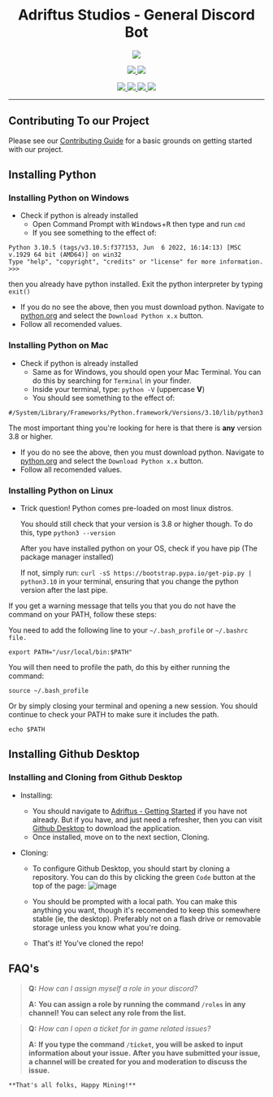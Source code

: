 <p>
    <h1 align=center> Adriftus Studios - General Discord Bot </h1>
</p>
<p align=center>
    <img src=https://img.shields.io/badge/Minecraft%20Version-1.18-success>
</p>
<p align=center>
    <!--- Discord Activity ---->
    <a href=https://discord.gg/c6P9Z2Vxsz>
        <img src=https://img.shields.io/discord/481711026962694146?logo=discord>
    </a>
	<!--- Commit Activity ---->
    <a href=https://github.com/Adriftus-Studios/general-bot/pulse>
        <img src=https://img.shields.io/github/commit-activity/m/Adriftus-Studios/general-bot?logo=read-the-docs>
    </a>
</p>
<p align=center>
    <!--- Bug Tracker ---->
    <a href=https://github.com/Adriftus-Studios/general-bot/labels/bug>
        <img src=https://img.shields.io/github/issues-raw/Adriftus-Studios/general-bot/bug?logo=symantec&label=Bugs>
    </a>
    <!--- Help Wanted Tracker ---->
    <a href=https://github.com/Adriftus-Studios/general-bot/labels/help%20wanted>
        <img src=https://img.shields.io/github/issues-raw/Adriftus-Studios/general-bot/Help%20Wanted?logo=symantec&label=Help%20Wanted>
    </a>
    <!--- To-Do Tracker ---->
    <a href=https://github.com/Adriftus-Studios/adriftus-resources/labels/To-Do>
        <img src=https://img.shields.io/github/issues-raw/Adriftus-Studios/general-bot/To-Do?logo=symantec&label=To-Do>
    </a>
    <!--- Feature Request Tracker ---->
    <a href=https://github.com/Adriftus-Studios/general-bot/labels/Feature%20Request>
        <img src=https://img.shields.io/github/issues-raw/Adriftus-Studios/general-bot/Feature%20Request?logo=symantec&label=Feature%20Request>
    </a>
</p>

---

## Contributing To our Project

Please see our [Contributing Guide](https://github.com/Adriftus-Studios/docs/blob/main/CONTRIBUTING.md) for a basic grounds on getting started with our project.


## Installing Python

### Installing Python on Windows

- Check if python is already installed
  - Open Command Prompt with <kbd>Windows</kbd>+<kbd>R</kbd> then type and run `cmd`
  - If you see something to the effect of:
```
Python 3.10.5 (tags/v3.10.5:f377153, Jun  6 2022, 16:14:13) [MSC v.1929 64 bit (AMD64)] on win32
Type "help", "copyright", "credits" or "license" for more information.
>>>
```
  then you already have python installed. Exit the python interpreter by typing `exit()`
  
  - If you do no see the above, then you must download python. Navigate to [python.org](https://www.python.org/downloads/) and select the `Download Python x.x` button.
  - Follow all recomended values.

### Installing Python on Mac

- Check if python is already installed
  - Same as for Windows, you should open your Mac Terminal. You can do this by searching for `Terminal` in your finder.
  - Inside your terminal, type: `python -V` (uppercase **V**)
  - You should see something to the effect of:
```
#/System/Library/Frameworks/Python.framework/Versions/3.10/lib/python3.10/codecs.pyc
```
  The most important thing you're looking for here is that there is **any** version 3.8 or higher. 
  
  - If you do no see the above, then you must download python. Navigate to [python.org](https://www.python.org/downloads/) and select the `Download Python x.x` button.
  - Follow all recomended values.
 
 ### Installing Python on Linux
 
 - Trick question! Python comes pre-loaded on most linux distros. 
 
   You should still check that your version is 3.8 or higher though. To do this, type `python3 --version`
   
 
   After you have installed python on your OS, check if you have pip (The package manager installed) 
 
 	If not, simply run: `curl -sS https://bootstrap.pypa.io/get-pip.py | python3.10` in your terminal, ensuring that you change the python version after the last pipe.

  If you get a warning message that tells you that you do not have the command on your PATH, follow these steps:
	
   You need to add the following line to your ``~/.bash_profile`` or ``~/.bashrc file.``

 	export PATH="/usr/local/bin:$PATH"
	
   You will then need to profile the path, do this by either running the command:

	source ~/.bash_profile
	
   Or by simply closing your terminal and opening a new session. You should continue to check your PATH to make sure it includes the path.

	echo $PATH
 
 ## Installing Github Desktop
 
 ### Installing and Cloning from Github Desktop
 
 - Installing:
   - You should navigate to [Adriftus - Getting Started](https://github.com/Adriftus-Studios/docs/blob/main/CONTRIBUTING.md#getting-started) if you have not already. But if you have, and just need a refresher, then you can visit [Github Desktop](https://desktop.github.com/) to download the application.
   - Once installed, move on to the next section, Cloning.
 
 - Cloning:
   - To configure Github Desktop, you should start by cloning a repository. You can do this by clicking the green `Code` button at the top of the page:
   ![image](https://user-images.githubusercontent.com/22847483/173702681-0550d446-6eb9-44d9-8c31-6c2b8512053d.png)

   - You should be prompted with a local path. You can make this anything you want, though it's recomended to keep this somewhere stable (ie, the desktop). Preferably not on a flash drive or removable storage unless you know what you're doing. 
   - That's it! You've cloned the repo! 
 
 



## FAQ's

> **Q:** *How can I assign myself a role in your discord?*
> 
> **A:** __You can assign a role by running the command `/roles` in any channel! You can select any role from the list.__

> **Q:** *How can I open a ticket for in game related issues?*
> 
> **A:** __If you type the command `/ticket`, you will be asked to input information about your issue.__
>        __After you have submitted your issue, a channel will be created for you and moderation to discuss the issue.__


    **That's all folks, Happy Mining!**
